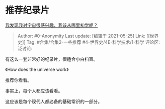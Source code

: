 # 推荐纪录片
[我发现我对宇宙很感兴趣，我该从哪里初学呢？](https://www.zhihu.com/question/396713003/answer/1243260069)

> Author: #0-Anonymity
> Last update: [编辑于 2021-05-25]
> Link: [[世界史]]
> Tag: #合集/合集2-一些推荐 #4-世界史/4E-科学技术/1-科学
> 评论区:
> 泛讨论:

有这么一套非常好的纪录片，很适合小白扫盲。

《How does the universe work》

推荐你看看。

事实上，每个人都应该看看。

这应该是每个现代人都必备的基础常识的一部分。
